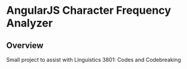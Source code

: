 # AngularJS Character Frequency Analyzer

## Overview

Small project to assist with Linguistics 3801: Codes and Codebreaking